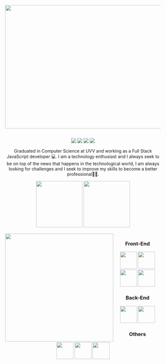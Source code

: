 <div align="center">
  <img width="900" height="400" src="https://media.discordapp.net/attachments/359157310469439509/988978709887332372/Vinicius_Benfica.png?width=1025&height=454">
<div>
<br/>
  
[![](https://img.shields.io/badge/LinkedIn-0077B5?style=for-the-badge&logo=linkedin&logoColor=white)](https://www.linkedin.com/in/vinicius-benfica/)
[![](https://img.shields.io/badge/Instagram-E4405F?style=for-the-badge&logo=instagram&logoColor=white)](https://www.instagram.com/vb_benfica/)
[![](https://img.shields.io/badge/Twitter-1DA1F2?style=for-the-badge&logo=twitter&logoColor=white)](https://twitter.com/VBbenfica)
[![](https://img.shields.io/badge/Facebook-1877F2?style=for-the-badge&logo=facebook&logoColor=white)](https://www.facebook.com/Vinicius.Benfica.Ruy)

<p>
  Graduated in Computer Science at UVV and working as a Full Stack JavaScript developer 💻. I am a technology enthusiast and I always seek to be on top of the news that happens in the technological world, I am always looking for challenges and I seek to improve my skills to become a better professional👨‍💼.
</p>
  
<div>
    <img height="150px" src="https://github-readme-stats.vercel.app/api?username=viniciusbenfica&show_icons=true&theme=radical&include_all_commits=true&count_private=true"/>
    <img height="150px" src="https://github-readme-stats.vercel.app/api/top-langs/?username=viniciusbenfica&layout=compact&langs_count=7&theme=radical"/>
</div>
<br/>
  
<img  align="left" height="350" widht="400" src="https://i.pinimg.com/originals/5e/b1/16/5eb11602ed6c805919e0842d1b70cc9a.gif">

<div>

  ### Front-End
  <img width="55px" height="55px" src="[https://cdn.auth0.com/blog/logos/nextjs-logo.png](https://www.datocms-assets.com/75941/1657707878-nextjs_logo.png)"/>
  <img width="55px" height="55px" src="https://logospng.org/download/react/logo-react-1024.png"/>
  <img width="55px" height="55px" src="https://upload.wikimedia.org/wikipedia/commons/thumb/9/95/Vue.js_Logo_2.svg/1184px-Vue.js_Logo_2.svg.png"/>
  <img width="55px" height="55px" src="https://upload.wikimedia.org/wikipedia/commons/thumb/9/96/Sass_Logo_Color.svg/1280px-Sass_Logo_Color.svg.png"/>

  <br/>

  ### Back-End
  <img width="55px" height="55px" src="https://d2eip9sf3oo6c2.cloudfront.net/tags/images/000/000/256/square_480/nodejslogo.png"/>
  <img width="55px" height="55px" src="https://seeklogo.com/images/N/nestjs-logo-09342F76C0-seeklogo.com.png"/>

  <br/>

  ### Others
  <img width="55px" height="55px" src="https://www.mundodocker.com.br/wp-content/uploads/2015/06/docker_facebook_share.png"/>
  <img width="55px" height="55px" src="https://upload.wikimedia.org/wikipedia/commons/thumb/3/3f/Git_icon.svg/2048px-Git_icon.svg.png"/>
  <img width="55px" height="55px" src="https://iconape.com/wp-content/png_logo_vector/typescript.png"/>

<div>
